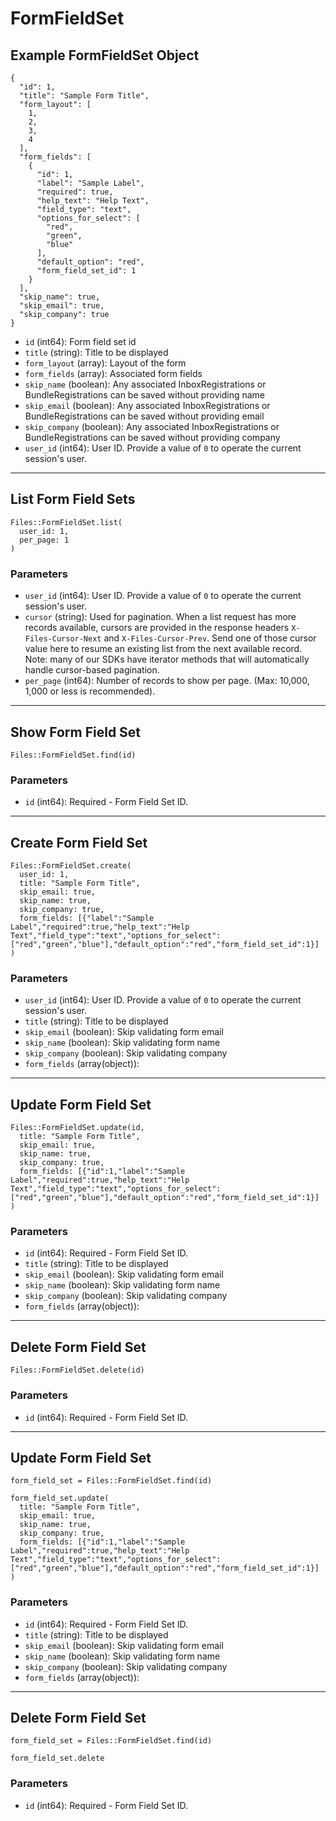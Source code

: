 # FormFieldSet

## Example FormFieldSet Object

```
{
  "id": 1,
  "title": "Sample Form Title",
  "form_layout": [
    1,
    2,
    3,
    4
  ],
  "form_fields": [
    {
      "id": 1,
      "label": "Sample Label",
      "required": true,
      "help_text": "Help Text",
      "field_type": "text",
      "options_for_select": [
        "red",
        "green",
        "blue"
      ],
      "default_option": "red",
      "form_field_set_id": 1
    }
  ],
  "skip_name": true,
  "skip_email": true,
  "skip_company": true
}
```

* `id` (int64): Form field set id
* `title` (string): Title to be displayed
* `form_layout` (array): Layout of the form
* `form_fields` (array): Associated form fields
* `skip_name` (boolean): Any associated InboxRegistrations or BundleRegistrations can be saved without providing name
* `skip_email` (boolean): Any associated InboxRegistrations or BundleRegistrations can be saved without providing email
* `skip_company` (boolean): Any associated InboxRegistrations or BundleRegistrations can be saved without providing company
* `user_id` (int64): User ID.  Provide a value of `0` to operate the current session's user.


---

## List Form Field Sets

```
Files::FormFieldSet.list(
  user_id: 1, 
  per_page: 1
)
```

### Parameters

* `user_id` (int64): User ID.  Provide a value of `0` to operate the current session's user.
* `cursor` (string): Used for pagination.  When a list request has more records available, cursors are provided in the response headers `X-Files-Cursor-Next` and `X-Files-Cursor-Prev`.  Send one of those cursor value here to resume an existing list from the next available record.  Note: many of our SDKs have iterator methods that will automatically handle cursor-based pagination.
* `per_page` (int64): Number of records to show per page.  (Max: 10,000, 1,000 or less is recommended).


---

## Show Form Field Set

```
Files::FormFieldSet.find(id)
```

### Parameters

* `id` (int64): Required - Form Field Set ID.


---

## Create Form Field Set

```
Files::FormFieldSet.create(
  user_id: 1, 
  title: "Sample Form Title", 
  skip_email: true, 
  skip_name: true, 
  skip_company: true, 
  form_fields: [{"label":"Sample Label","required":true,"help_text":"Help Text","field_type":"text","options_for_select":["red","green","blue"],"default_option":"red","form_field_set_id":1}]
)
```

### Parameters

* `user_id` (int64): User ID.  Provide a value of `0` to operate the current session's user.
* `title` (string): Title to be displayed
* `skip_email` (boolean): Skip validating form email
* `skip_name` (boolean): Skip validating form name
* `skip_company` (boolean): Skip validating company
* `form_fields` (array(object)): 


---

## Update Form Field Set

```
Files::FormFieldSet.update(id, 
  title: "Sample Form Title", 
  skip_email: true, 
  skip_name: true, 
  skip_company: true, 
  form_fields: [{"id":1,"label":"Sample Label","required":true,"help_text":"Help Text","field_type":"text","options_for_select":["red","green","blue"],"default_option":"red","form_field_set_id":1}]
)
```

### Parameters

* `id` (int64): Required - Form Field Set ID.
* `title` (string): Title to be displayed
* `skip_email` (boolean): Skip validating form email
* `skip_name` (boolean): Skip validating form name
* `skip_company` (boolean): Skip validating company
* `form_fields` (array(object)): 


---

## Delete Form Field Set

```
Files::FormFieldSet.delete(id)
```

### Parameters

* `id` (int64): Required - Form Field Set ID.


---

## Update Form Field Set

```
form_field_set = Files::FormFieldSet.find(id)

form_field_set.update(
  title: "Sample Form Title",
  skip_email: true,
  skip_name: true,
  skip_company: true,
  form_fields: [{"id":1,"label":"Sample Label","required":true,"help_text":"Help Text","field_type":"text","options_for_select":["red","green","blue"],"default_option":"red","form_field_set_id":1}]
)
```

### Parameters

* `id` (int64): Required - Form Field Set ID.
* `title` (string): Title to be displayed
* `skip_email` (boolean): Skip validating form email
* `skip_name` (boolean): Skip validating form name
* `skip_company` (boolean): Skip validating company
* `form_fields` (array(object)): 


---

## Delete Form Field Set

```
form_field_set = Files::FormFieldSet.find(id)

form_field_set.delete
```

### Parameters

* `id` (int64): Required - Form Field Set ID.
